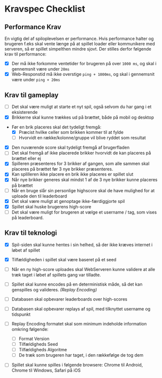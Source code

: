 # Kravspec Checklist
## Performance Krav
En vigtig del af spiloplevelsen er performance. Hvis performance halter og brugeren f.eks skal vente længe på at spillet loader eller kommunikere med serveren, så er spillet simpelthen mindre sjovt.
Der stilles derfor følgende krav til performance:
- [x] Der må ikke forkomme ventetider for brugeren på over `1000 ms`, og skal i gennemsnit være under `20ms`
- [x] Web-Responstid må ikke overstige `ping + 1000ms`, og skal i gennemsnit være under `ping + 20ms`

## Krav til gameplay
- [ ] Det skal være muligt at starte et nyt spil, også selvom du har gang i et eksisterende
- [x] Brikkerne skal kunne trækkes ud på brættet, både på mobil og desktop
- Før en brik placeres skal det tydeligt fremgå:
  - [x] Præcist hvilke celler som brikken kommer til at fylde
  - [ ] Hvorvidt en række/kolonne/gruppe vil blive ryddet som resultat
- [x] Den nuværende score skal tydeligt fremgå af brugerfladen
- [ ] Det skal fremgå af ikke placerede brikker hvorvidt de kan placeres på brættet eller ej
- [x] Spilleren præsenteres for 3 brikker af gangen, som alle sammen skal placeres på brættet før 3 nye brikker præsenteres.
- [x] Kan splilleren ikke placere en brik ikke placeres er spillet slut
- [x] Når nye brikker generes skal mindst 1 af de 3 nye brikker kunne placeres på brættet
- [ ] Når en bruge slår sin personlige highscore skal de have mulighed for at uploade den til leaderboard
- [x] Det skal være muligt at genoptage ikke-færdiggjorte spil
- [x] Spillet skal huske brugerens high-score
- [ ] Det skal være muligt for brugeren at vælge et username / tag, som vises på leaderboard.

## Krav til teknologi
- [x] Spil-siden skal kunne hentes i sin helhed, så der ikke kræves internet i løbet af spillet
- [x] Tilfældigheden i spillet skal være baseret på et seed
- [ ] Når en ny high-score uploades skal WebServeren kunne validere at alle træk taget i løbet af spillets gang var tilladte.
- [ ] Spillet skal kunne encodes på en deterministisk måde, så det kan genspilles og valideres. *(Replay Encoding)*
- [ ] Databasen skal opbevarer leaderboards over high-scores
- [ ] Databasen skal opbevarer replays af spil, med tilknyttet username og tidspunkt
- [ ] Replay Encoding formatet skal som minimum indeholde information omkring følgende:
  - [ ] Format Version
  - [ ] Tilfældigheds Seed
  - [ ] Tilfældigheds Algoritme
  - [ ] De træk som brugeren har taget, i den rækkefølge de tog dem
- [ ] Spillet skal kunne spilles i følgende browsere: Chrome til Android, Chrome til Windows, Safari på iOS

